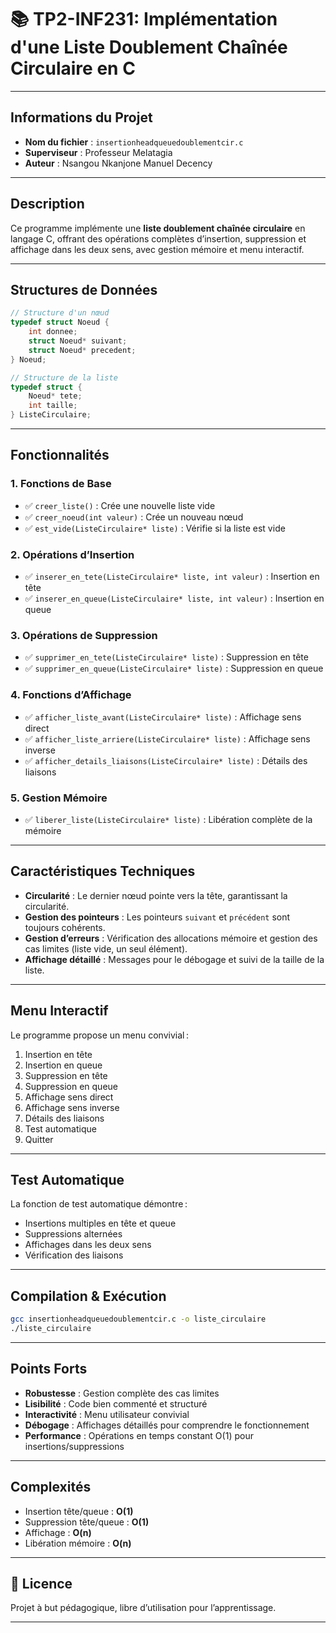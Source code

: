# 📚 TP2-INF231: Implémentation d'une Liste Doublement Chaînée Circulaire en C

---

##  Informations du Projet

- **Nom du fichier** : `insertionheadqueuedoublementcir.c`
- **Superviseur** : Professeur Melatagia
- **Auteur** : Nsangou Nkanjone Manuel Decency

---

##  Description

Ce programme implémente une **liste doublement chaînée circulaire** en langage C, offrant des opérations complètes d’insertion, suppression et affichage dans les deux sens, avec gestion mémoire et menu interactif.

---

##  Structures de Données

```c
// Structure d'un nœud
typedef struct Noeud {
    int donnee;
    struct Noeud* suivant;
    struct Noeud* precedent;
} Noeud;

// Structure de la liste
typedef struct {
    Noeud* tete;
    int taille;
} ListeCirculaire;
```

---

##  Fonctionnalités

### 1. Fonctions de Base
- ✅ `creer_liste()` : Crée une nouvelle liste vide
- ✅ `creer_noeud(int valeur)` : Crée un nouveau nœud
- ✅ `est_vide(ListeCirculaire* liste)` : Vérifie si la liste est vide

### 2. Opérations d’Insertion
- ✅ `inserer_en_tete(ListeCirculaire* liste, int valeur)` : Insertion en tête
- ✅ `inserer_en_queue(ListeCirculaire* liste, int valeur)` : Insertion en queue

### 3. Opérations de Suppression
- ✅ `supprimer_en_tete(ListeCirculaire* liste)` : Suppression en tête
- ✅ `supprimer_en_queue(ListeCirculaire* liste)` : Suppression en queue

### 4. Fonctions d’Affichage
- ✅ `afficher_liste_avant(ListeCirculaire* liste)` : Affichage sens direct
- ✅ `afficher_liste_arriere(ListeCirculaire* liste)` : Affichage sens inverse
- ✅ `afficher_details_liaisons(ListeCirculaire* liste)` : Détails des liaisons

### 5. Gestion Mémoire
- ✅ `liberer_liste(ListeCirculaire* liste)` : Libération complète de la mémoire

---

##  Caractéristiques Techniques

- **Circularité** : Le dernier nœud pointe vers la tête, garantissant la circularité.
- **Gestion des pointeurs** : Les pointeurs `suivant` et `précédent` sont toujours cohérents.
- **Gestion d’erreurs** : Vérification des allocations mémoire et gestion des cas limites (liste vide, un seul élément).
- **Affichage détaillé** : Messages pour le débogage et suivi de la taille de la liste.

---

##   Menu Interactif

Le programme propose un menu convivial :

1. Insertion en tête  
2. Insertion en queue  
3. Suppression en tête  
4. Suppression en queue  
5. Affichage sens direct  
6. Affichage sens inverse  
7. Détails des liaisons  
8. Test automatique  
0. Quitter  

---

##   Test Automatique

La fonction de test automatique démontre :
- Insertions multiples en tête et queue
- Suppressions alternées
- Affichages dans les deux sens
- Vérification des liaisons

---

##   Compilation & Exécution

```bash
gcc insertionheadqueuedoublementcir.c -o liste_circulaire
./liste_circulaire
```

---

##   Points Forts

- **Robustesse** : Gestion complète des cas limites
- **Lisibilité** : Code bien commenté et structuré
- **Interactivité** : Menu utilisateur convivial
- **Débogage** : Affichages détaillés pour comprendre le fonctionnement
- **Performance** : Opérations en temps constant O(1) pour insertions/suppressions

---

##   Complexités

- Insertion tête/queue : **O(1)**
- Suppression tête/queue : **O(1)**
- Affichage : **O(n)**
- Libération mémoire : **O(n)**

---

## **📜 Licence**

Projet à but pédagogique, libre d’utilisation pour l’apprentissage.

---
